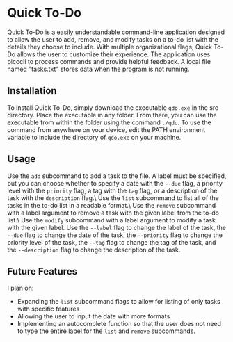 # Quick To-Do
Quick To-Do is a easily understandable command-line application designed to allow the user to add, remove, and modify tasks on a to-do list with the details they choose to include.
With multiple organizational flags, Quick To-Do allows the user to customize their experience. The application uses picocli to process commands and provide helpful feedback. 
A local file named "tasks.txt" stores data when the program is not running.
## Installation
To install Quick To-Do, simply download the executable `qdo.exe` in the src directory.
Place the executable in any folder. From there, you can use the executable from within
the folder using the command `./qdo`. To use the command from anywhere on your device,
edit the PATH environment variable to include the directory of `qdo.exe` on your machine.
## Usage
Use the `add` subcommand to add a task to the file. A label must be specified, but you can
choose whether to specify a date with the `--due` flag, a priority level with the `priority` flag, 
a tag with the `tag` flag, or a description of the task with the `description` flag.\\
Use the `list` subcommand to list all of the tasks in the to-do list in a readable format.\\
Use the `remove` subcommand with a label argument to remove a task with the given label from the to-do list.\\
Use the `modify` subcommand with a label argument to modify a task with the given label. Use the `--label` flag to change the label of the task, the `--due` flag to change the date of the task, 
the `--priority` flag to change the priority level of the task, the `--tag` flag to change the tag 
of the task, and the `--description` flag to change the description of the task.
## Future Features
I plan on:
- Expanding the `list` subcommand flags to allow for listing of only tasks with specific features
- Allowing the user to input the date with more formats
- Implementing an autocomplete function so that the user does not need to type the entire label for the 
    `list` and `remove` subcommands.
